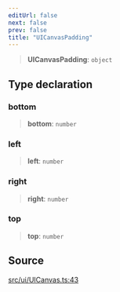 ```yaml
---
editUrl: false
next: false
prev: false
title: "UICanvasPadding"
---
```


> **UICanvasPadding**: `object`

## Type declaration

### bottom

> **bottom**: `number`

### left

> **left**: `number`

### right

> **right**: `number`

### top

> **top**: `number`

## Source

[src/ui/UICanvas.ts:43](https://github.com/relishinc/dill-pixel/blob/543438455c9a47928084300159416186c2aa1095/src/ui/UICanvas.ts#L43)
